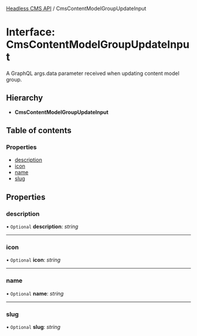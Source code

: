 [Headless CMS API](../index) / CmsContentModelGroupUpdateInput

# Interface: CmsContentModelGroupUpdateInput

A GraphQL args.data parameter received when updating content model group.

## Hierarchy

* **CmsContentModelGroupUpdateInput**

## Table of contents

### Properties

- [description](cmscontentmodelgroupupdateinput.md#description)
- [icon](cmscontentmodelgroupupdateinput.md#icon)
- [name](cmscontentmodelgroupupdateinput.md#name)
- [slug](cmscontentmodelgroupupdateinput.md#slug)

## Properties

### description

• `Optional` **description**: *string*

___

### icon

• `Optional` **icon**: *string*

___

### name

• `Optional` **name**: *string*

___

### slug

• `Optional` **slug**: *string*

